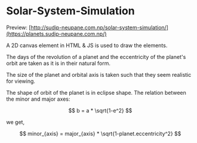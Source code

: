 # Solar-System-Simulation
Preview: [http://sudip-neupane.com.np/solar-system-simulation/](https://planets.sudip-neupane.com.np/)

A 2D canvas element in HTML & JS is used to draw the elements. 

The days of the revolution of a planet and the eccentricity of the planet's orbit are taken as it is in their natural form.

The size of the planet and orbital axis is taken such that they seem realistic for viewing.

The shape of orbit of the planet is in eclipse shape. The relation between the minor and major axes:

$$ b = a * \sqrt{1-e^2} $$

we get,

$$ minor_{axis} = major_{axis} * \sqrt{1-planet.eccentricity^2} $$
